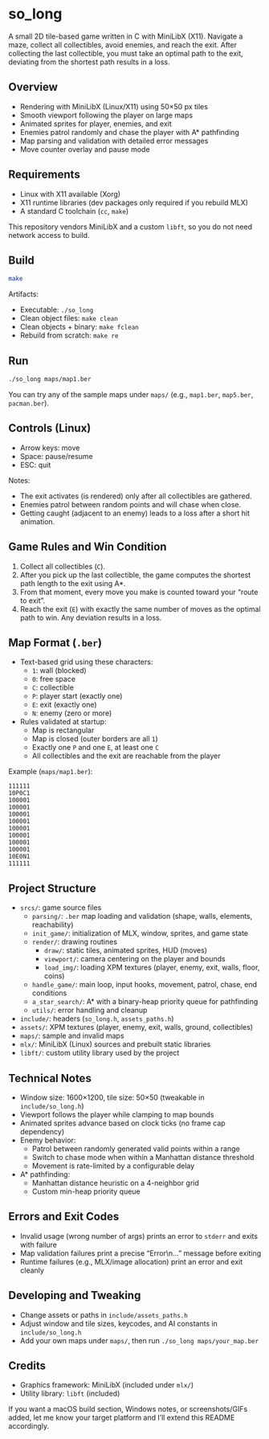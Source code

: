 # so_long

A small 2D tile-based game written in C with MiniLibX (X11). Navigate a maze, collect all collectibles, avoid enemies, and reach the exit. After collecting the last collectible, you must take an optimal path to the exit, deviating from the shortest path results in a loss.

## Overview

- Rendering with MiniLibX (Linux/X11) using 50×50 px tiles
- Smooth viewport following the player on large maps
- Animated sprites for player, enemies, and exit
- Enemies patrol randomly and chase the player with A* pathfinding
- Map parsing and validation with detailed error messages
- Move counter overlay and pause mode

## Requirements

- Linux with X11 available (Xorg)
- X11 runtime libraries (dev packages only required if you rebuild MLX)
- A standard C toolchain (`cc`, `make`)

This repository vendors MiniLibX and a custom `libft`, so you do not need network access to build.

## Build

```bash
make
```

Artifacts:
- Executable: `./so_long`
- Clean object files: `make clean`
- Clean objects + binary: `make fclean`
- Rebuild from scratch: `make re`

## Run

```bash
./so_long maps/map1.ber
```

You can try any of the sample maps under `maps/` (e.g., `map1.ber`, `map5.ber`, `pacman.ber`).

## Controls (Linux)

- Arrow keys: move
- Space: pause/resume
- ESC: quit

Notes:
- The exit activates (is rendered) only after all collectibles are gathered.
- Enemies patrol between random points and will chase when close.
- Getting caught (adjacent to an enemy) leads to a loss after a short hit animation.

## Game Rules and Win Condition

1. Collect all collectibles (`C`).
2. After you pick up the last collectible, the game computes the shortest path length to the exit using A*.
3. From that moment, every move you make is counted toward your “route to exit”.
4. Reach the exit (`E`) with exactly the same number of moves as the optimal path to win. Any deviation results in a loss.

## Map Format (`.ber`)

- Text-based grid using these characters:
  - `1`: wall (blocked)
  - `0`: free space
  - `C`: collectible
  - `P`: player start (exactly one)
  - `E`: exit (exactly one)
  - `N`: enemy (zero or more)
- Rules validated at startup:
  - Map is rectangular
  - Map is closed (outer borders are all `1`)
  - Exactly one `P` and one `E`, at least one `C`
  - All collectibles and the exit are reachable from the player

Example (`maps/map1.ber`):
```
111111
10P0C1
100001
100001
100001
100001
100001
100001
100001
100001
10E0N1
111111
```

## Project Structure

- `srcs/`: game source files
  - `parsing/`: `.ber` map loading and validation (shape, walls, elements, reachability)
  - `init_game/`: initialization of MLX, window, sprites, and game state
  - `render/`: drawing routines
    - `draw/`: static tiles, animated sprites, HUD (moves)
    - `viewport/`: camera centering on the player and bounds
    - `load_img/`: loading XPM textures (player, enemy, exit, walls, floor, coins)
  - `handle_game/`: main loop, input hooks, movement, patrol, chase, end conditions
  - `a_star_search/`: A* with a binary-heap priority queue for pathfinding
  - `utils/`: error handling and cleanup
- `include/`: headers (`so_long.h`, `assets_paths.h`)
- `assets/`: XPM textures (player, enemy, exit, walls, ground, collectibles)
- `maps/`: sample and invalid maps
- `mlx/`: MiniLibX (Linux) sources and prebuilt static libraries
- `libft/`: custom utility library used by the project

## Technical Notes

- Window size: 1600×1200, tile size: 50×50 (tweakable in `include/so_long.h`)
- Viewport follows the player while clamping to map bounds
- Animated sprites advance based on clock ticks (no frame cap dependency)
- Enemy behavior:
  - Patrol between randomly generated valid points within a range
  - Switch to chase mode when within a Manhattan distance threshold
  - Movement is rate-limited by a configurable delay
- A* pathfinding:
  - Manhattan distance heuristic on a 4-neighbor grid
  - Custom min-heap priority queue

## Errors and Exit Codes

- Invalid usage (wrong number of args) prints an error to `stderr` and exits with failure
- Map validation failures print a precise “Error\n...” message before exiting
- Runtime failures (e.g., MLX/image allocation) print an error and exit cleanly

## Developing and Tweaking

- Change assets or paths in `include/assets_paths.h`
- Adjust window and tile sizes, keycodes, and AI constants in `include/so_long.h`
- Add your own maps under `maps/`, then run `./so_long maps/your_map.ber`

## Credits

- Graphics framework: MiniLibX (included under `mlx/`)
- Utility library: `libft` (included)

If you want a macOS build section, Windows notes, or screenshots/GIFs added, let me know your target platform and I’ll extend this README accordingly.

